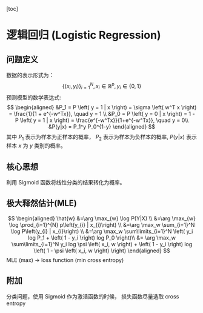 [toc]
# 逻辑回归 (Logistic Regression)
## 问题定义
数据的表示形式为：
$$
\left\{\left(x_{i}, y_{i}\right)\right\}_{i=1}^{N}, x_{i} \in \mathbb{R}^{p}, y_{i} \in\{0,1\}
$$
预测模型的数学表达式:
$$
\begin{aligned}
&P_1 = P \left( y = 1 | x \right) = \sigma \left( w^T x \right) = \frac{1}{1 + e^{-w^Tx}}, \quad y = 1 \\
&P_0 = P \left( y = 0 | x \right) = 1 - P \left( y = 1 | x \right) = \frac{e^{-w^Tx}}{1+e^{-w^Tx}}, \quad y = 0\\
&P(y|x) = P_1^y P_0^{1-y}
\end{aligned}
$$
其中 $P_1$ 表示为样本为正样本的概率， $P_2$ 表示为样本为负样本的概率, $P \left( y|x \right)$ 表示样本 $x$ 为 $y$ 类别的概率。
## 核心思想
利用 Sigmoid 函数将线性分类的结果转化为概率。
## 极大释然估计(MLE)
$$
\begin{aligned}
\hat{w} &=\arg \max_{w} \log P(Y|X) \\
&=\arg \max_{w} \log \prod_{i=1}^{N} p\left(y_{i} | x_{i}\right) \\
&=\arg \max_w \sum_{i=1}^N \log P\left(y_{i} | x_{i}\right) \\
&=\arg \max_w \sum\limits_{i=1}^N \left( y_i log P_1 + \left( 1 - y_i \right) log P_0 \right)\\
&= \arg \max_w \sum\limits_{i=1}^N  y_i log \psi \left( x_i, w \right)  + \left( 1 - y_i \right) log \left( 1 - \psi \left( x_i, w \right) \right)
\end{aligned}
$$
MLE (max) -> loss function (min cross entropy)
## 附加
分类问题，使用 Sigmoid 作为激活函数的时候， 损失函数尽量选取 cross entropy


